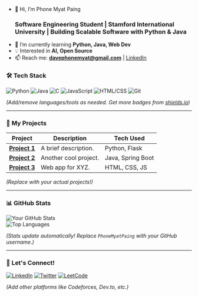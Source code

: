 - 👋 Hi, I’m Phone Myat Paing
  ### **Software Engineering Student | Stamford International University | Building Scalable Software with Python & Java**
- 🌱 I’m currently learning **Python, Java, Web Dev**
- 💡 Interested in **AI, Open Source**
- 📫 Reach me: **davephonemyat@gmail.com** | [LinkedIn](https://linkedin.com/in/phone-myat-paing-575113368)  

### 🛠️ **Tech Stack**  
![Python](https://img.shields.io/badge/Python-3776AB?style=flat&logo=python&logoColor=white)
![Java](https://img.shields.io/badge/Java-ED8B00?style=flat&logo=openjdk&logoColor=white)
![C](https://img.shields.io/badge/C-00599C?style=flat&logo=c&logoColor=white)
![JavaScript](https://img.shields.io/badge/JavaScript-F7DF1E?style=flat&logo=javascript&logoColor=black)
![HTML/CSS](https://img.shields.io/badge/HTML5-E34F26?style=flat&logo=html5&logoColor=white)
![Git](https://img.shields.io/badge/Git-F05032?style=flat&logo=git&logoColor=white)

*(Add/remove languages/tools as needed. Get more badges from [shields.io](https://shields.io/))*

---

### 📂 **My Projects**  
| Project | Description | Tech Used |
|---------|-------------|-----------|
| **[Project 1](https://github.com/yourusername/project1)** | A brief description. | Python, Flask |
| **[Project 2](https://github.com/yourusername/project2)** | Another cool project. | Java, Spring Boot |
| **[Project 3](https://github.com/yourusername/project3)** | Web app for XYZ. | HTML, CSS, JS |

*(Replace with your actual projects!)*

---

### 📊 **GitHub Stats**  
![Your GitHub Stats](https://github-readme-stats.vercel.app/api?username=PhoneMyatPaing&show_icons=true&theme=radical)  
![Top Languages](https://github-readme-stats.vercel.app/api/top-langs/?username=PhoneMyatPaing&layout=compact&theme=radical)

*(Stats update automatically! Replace `PhoneMyatPaing` with your GitHub username.)*

---

### 🤝 **Let's Connect!**  
[![LinkedIn](https://img.shields.io/badge/LinkedIn-0077B5?style=flat&logo=linkedin&logoColor=white)](https://linkedin.com/in/yourprofile)
[![Twitter](https://img.shields.io/badge/Twitter-1DA1F2?style=flat&logo=twitter&logoColor=white)](https://twitter.com/yourhandle)
[![LeetCode](https://img.shields.io/badge/LeetCode-FFA116?style=flat&logo=leetcode&logoColor=white)](https://leetcode.com/yourprofile/)

*(Add other platforms like Codeforces, Dev.to, etc.)*

